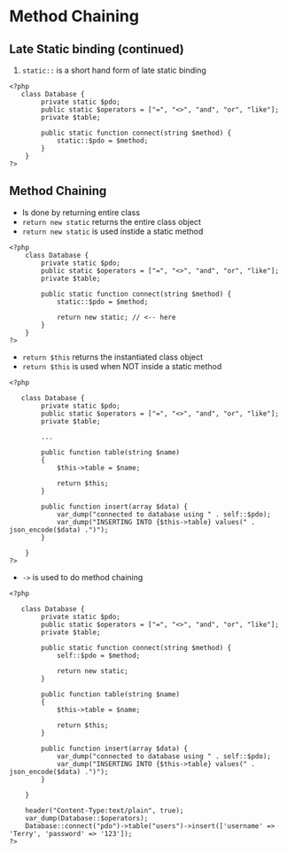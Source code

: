 # Method Chaining

## Late Static binding (continued)

1. `static::` is a short hand form of late static binding

```
<?php
   class Database {
        private static $pdo;
        public static $operators = ["=", "<>", "and", "or", "like"];
        private $table;

        public static function connect(string $method) {
            static::$pdo = $method;
        }
    }
?>
```

## Method Chaining
- Is done by returning entire class
- `return new static` returns the entire class object
- `return new static` is used instide a static method

```
<?php
    class Database {
        private static $pdo;
        public static $operators = ["=", "<>", "and", "or", "like"];
        private $table;

        public static function connect(string $method) {
            static::$pdo = $method;

            return new static; // <-- here
        }
    }
?>
```

- `return $this` returns the instantiated class object
- `return $this` is used when NOT inside a static method

```
<?php
   
   class Database {
        private static $pdo;
        public static $operators = ["=", "<>", "and", "or", "like"];
        private $table;

        ...

        public function table(string $name)
        {
            $this->table = $name;

            return $this;
        }
        
        public function insert(array $data) {
            var_dump("connected to database using " . self::$pdo);
            var_dump("INSERTING INTO {$this->table} values(" . json_encode($data) .")");
        }
        
    }
?>
```

- `->` is used to do method chaining

```
<?php
   
   class Database {
        private static $pdo;
        public static $operators = ["=", "<>", "and", "or", "like"];
        private $table;

        public static function connect(string $method) {
            self::$pdo = $method;

            return new static;
        }

        public function table(string $name)
        {
            $this->table = $name;

            return $this;
        }
        
        public function insert(array $data) {
            var_dump("connected to database using " . self::$pdo);
            var_dump("INSERTING INTO {$this->table} values(" . json_encode($data) .")");
        }
        
    }

    header("Content-Type:text/plain", true);
    var_dump(Database::$operators);
    Database::connect("pdo")->table("users")->insert(['username' => 'Terry', 'password' => '123']);
?>
```